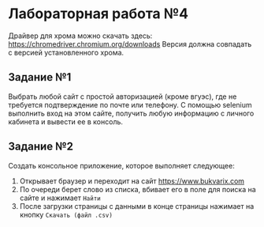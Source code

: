 # Лабораторная работа №4

Драйвер для хрома можно скачать здесь: https://chromedriver.chromium.org/downloads
Версия должна совпадать с версией установленного хрома.

## Задание №1

Выбрать любой сайт с простой авторизацией (кроме вгуэс), где не требуется подтверждение по почте или телефону. С помощью selenium выполнить вход на этом сайте, получить любую информацию с личного кабинета и вывести ее в консоль.

## Задание №2

Создать консольное приложение, которое выполняет следующее:

1. Открывает браузер и переходит на сайт https://www.bukvarix.com
2. По очереди берет слово из списка, вбивает его в поле для поиска на сайте и нажимает `Найти`
3. После загрузки страницы с данными в конце страницы нажимает на кнопку `Скачать (файл .csv)`
